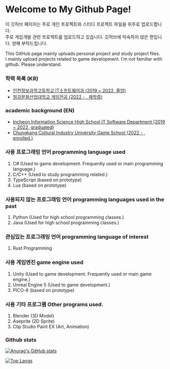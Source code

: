 # Welcome to My Github Page! 

이 깃허브 페이지는 주로 개인 프로젝트와 스터디 프로젝트 파일을 위주로 업로드합니다. \
주로 게임개발 관련 프로젝트를 업로드하고 있습니다. 깃허브에 익숙하지 않은 편입니다. 양해 부탁드립니다.

This GitHub page mainly uploads personal project and study project files. \
I mainly upload projects related to game development. I'm not familiar with github. Please understand.

### 학력 목록 (KR)
- <a href="http://iis.icehs.kr/main.do"> 인천정보과학고등학교 IT소프트웨어과 (2019 ~ 2022, 졸업) </a>
- <a href="https://www.ck.ac.kr/"> 청강문화산업대학교 게임전공 (2022 - , 재학중) </a>

### academic background (EN)
- <a href="http://iis.icehs.kr/main.do"> Incheon Information Science High School IT Software Department (2019 ~ 2022, graduated) </a>
- <a href="https://www.ck.ac.kr/"> Chungkang Cultural Industry University Game School (2022 - , enrolled.) </a> 

### 사용 프로그래밍 언어 programming language used
1. C# (Used to game development. Frequently used or main programming language.)
2. C/C++ (Used to study programming related.)
3. TypeScript (based on prototype)
4. Lua (based on prototype)

### 사용되지 않는 프로그래밍 언어 programming languages used in the past
1. Python (Used for high school programming classes.)
2. Java (Used for high school programming classes.)

### 관심있는 프로그래밍 언어 programming language of interest
1. Rust Programming

### 사용 게임엔진 game engine used
1. Unity (Used to game development. Frequently used or main game engine.)
2. Unreal Engine 5 (Used to game development.)
3. PICO-8 (based on prototype)

### 사용 기타 프로그램 Other programs used.
1. Blender (3D Model)
2. Aseprite (2D Sprite)
3. Clip Studio Paint EX (Art, Animation)

### Github stats
[![Anurag's GitHub stats](https://github-readme-stats.vercel.app/api?username=ApexNAM)](https://github.com/ApexNAM/github-readme-stats)

[![Top Langs](https://github-readme-stats.vercel.app/api/top-langs/?username=ApexNAM)](https://github.com/anuraghazra/github-readme-stats)
